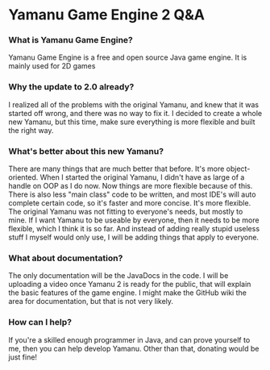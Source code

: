 # Yamanu Game Engine 2 Q&A #

### What is Yamanu Game Engine? ###

Yamanu Game Engine is a free and open source Java game engine. It is mainly used for 2D games

### Why the update to 2.0 already? ###

I realized all of the problems with the original Yamanu, and knew that it was started off wrong, and there was no way to fix it. I decided to create a whole new Yamanu, but this time, make sure everything is more flexible and built the right way.

### What's better about this new Yamanu? ###

There are many things that are much better that before. It's more object-oriented. When I started the original Yamanu, I didn't have as large of a handle on OOP as I do now. Now things are more flexible because of this. There is also less "main class" code to be written, and most IDE's will auto complete certain code, so it's faster and more concise. It's more flexible. The original Yamanu was not fitting to everyone's needs, but mostly to mine. If I want Yamanu to be useable by everyone, then it needs to be more flexible, which I think it is so far. And instead of adding really stupid useless stuff I myself would only use, I will be adding things that apply to everyone.

### What about documentation? ###

The only documentation will be the JavaDocs in the code. I will be uploading a video once Yamanu 2 is ready for the public, that will explain the basic features of the game engine. I might make the GitHub wiki the area for documentation, but that is not very likely.

### How can I help? ###

If you're a skilled enough programmer in Java, and can prove yourself to me, then you can help develop Yamanu. Other than that, donating would be just fine!